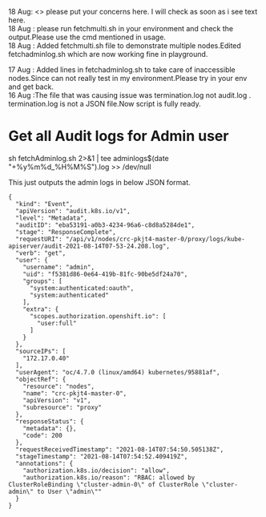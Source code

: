 18 Aug: <> please put your concerns here. I will check as soon as i see text here.  
18 Aug :<sthita> please run fetchmulti.sh in your environment and check the output.Please use the cmd mentioned in usage.  
18 Aug :<sthita> Added fetchmulti.sh file to demonstrate multiple nodes.Edited fetchadminlog.sh which are now working fine in playground.  

17 Aug : Added lines in fetchadminlog.sh to take care of inaccessible nodes.Since can not really test in my environment.Please try in your env and get back.    
16 Aug :The file that was causing issue was termination.log not audit.log . termination.log is not a JSON file.Now script is fully ready.    

# Get all Audit logs for Admin user  
sh fetchAdminlog.sh 2>&1 | tee  adminlogs$(date "+%y%m%d_%H%M%S").log >> /dev/null  

This just outputs the admin logs in below JSON format.
```
{
  "kind": "Event",  
  "apiVersion": "audit.k8s.io/v1",
  "level": "Metadata",
  "auditID": "eba53191-a0b3-4234-96a6-c8d8a5284de1",
  "stage": "ResponseComplete",
  "requestURI": "/api/v1/nodes/crc-pkjt4-master-0/proxy/logs/kube-apiserver/audit-2021-08-14T07-53-24.208.log",
  "verb": "get",
  "user": {
    "username": "admin",
    "uid": "f5381d86-0e64-419b-81fc-90be5df24a70",
    "groups": [
      "system:authenticated:oauth",
      "system:authenticated"
    ],
    "extra": {
      "scopes.authorization.openshift.io": [
        "user:full"
      ]
    }
  },
  "sourceIPs": [
    "172.17.0.40"
  ],
  "userAgent": "oc/4.7.0 (linux/amd64) kubernetes/95881af",
  "objectRef": {
    "resource": "nodes",
    "name": "crc-pkjt4-master-0",
    "apiVersion": "v1",
    "subresource": "proxy"
  },
  "responseStatus": {
    "metadata": {},
    "code": 200
  },
  "requestReceivedTimestamp": "2021-08-14T07:54:50.505138Z",
  "stageTimestamp": "2021-08-14T07:54:52.409419Z",
  "annotations": {
    "authorization.k8s.io/decision": "allow",
    "authorization.k8s.io/reason": "RBAC: allowed by ClusterRoleBinding \"cluster-admin-0\" of ClusterRole \"cluster-admin\" to User \"admin\""
  }
}
```



